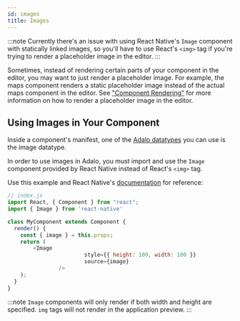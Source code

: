 ```yaml
---
id: images
title: Images
---
```


:::note
Currently there's an issue with using React Native's `Image` component with statically linked images, so you'll have to use React's `<img>` tag if you're trying to render a placeholder image in the editor.
:::

Sometimes, instead of rendering certain parts of your component in the editor, you may want to just render a placeholder image. For example, the maps component renders a static placeholder image instead of the actual maps component in the editor. See ["Component Rendering"](/docs/interactions/component-rendering) for more information on how to render a placeholder image in the editor.

## Using Images in Your Component

Inside a component's manifest, one of the [Adalo datatypes](/api-reference/configuration/manifest-json#type) you can use is the image datatype.

In order to use images in Adalo, you must import and use the `Image` component provided by React Native instead of React's `<img>` tag.

Use this example and React Native's [documentation](https://reactnative.dev/docs/image) for reference:

```javascript
// index.js
import React, { Component } from "react";
import { Image } from 'react-native'

class MyComponent extends Component {
  render() {
    const { image } = this.props;
    return (
        <Image
						style={{ height: 100, width: 100 }}
						source={image} 
				/>
    );
  }
}
```
:::note
`Image` components will only render if both width and height are specified. `img` tags will not render in the application preview.
:::
